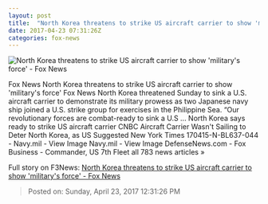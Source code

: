 ```yaml
---
layout: post
title:  "North Korea threatens to strike US aircraft carrier to show 'military's force' - Fox News"
date: 2017-04-23 07:31:26Z
categories: fox-news
---
```


![North Korea threatens to strike US aircraft carrier to show 'military's force' - Fox News](http://a57.foxnews.com/media2.foxnews.com/BrightCove/694940094001/2017/04/22/876/493/694940094001_5407642047001_5407633492001-vs.jpg?ve=1&tl=1)

Fox News North Korea threatens to strike US aircraft carrier to show 'military's force' Fox News North Korea threatened Sunday to sink a U.S. aircraft carrier to demonstrate its military prowess as two Japanese navy ship joined a U.S. strike group for exercises in the Philippine Sea. “Our revolutionary forces are combat-ready to sink a U.S ... North Korea says ready to strike US aircraft carrier CNBC Aircraft Carrier Wasn't Sailing to Deter North Korea, as US Suggested New York Times 170415-N-BL637-044 - Navy.mil - View Image Navy.mil - View Image DefenseNews.com - Fox Business - Commander, US 7th Fleet all 783 news articles »


Full story on F3News: [North Korea threatens to strike US aircraft carrier to show 'military's force' - Fox News](http://www.f3nws.com/n/KFmcMC)

> Posted on: Sunday, April 23, 2017 12:31:26 PM
